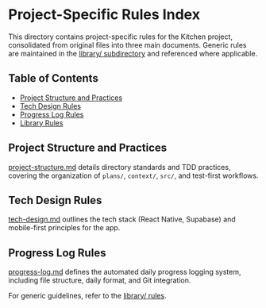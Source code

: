 # Project-Specific Rules Index

This directory contains project-specific rules for the Kitchen project, consolidated from original files into three main documents. Generic rules are maintained in the [library/ subdirectory](library/index.md) and referenced where applicable.

## Table of Contents
- [Project Structure and Practices](project-structure.md)
- [Tech Design Rules](tech-design.md)
- [Progress Log Rules](progress-log.md)
- [Library Rules](library/index.md)

## Project Structure and Practices

[project-structure.md](project-structure.md) details directory standards and TDD practices, covering the organization of `plans/`, `context/`, `src/`, and test-first workflows.

## Tech Design Rules

[tech-design.md](tech-design.md) outlines the tech stack (React Native, Supabase) and mobile-first principles for the app.

## Progress Log Rules

[progress-log.md](progress-log.md) defines the automated daily progress logging system, including file structure, daily format, and Git integration.

For generic guidelines, refer to the [library/ rules](library/index.md).